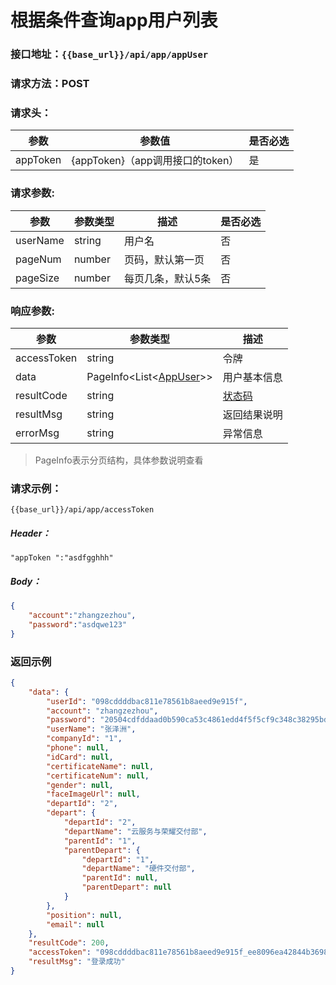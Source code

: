# 根据条件查询app用户列表

### 接口地址：`{{base_url}}/api/app/appUser`

### 请求方法：POST

### 请求头：

| 参数 | 参数值 | 是否必选 |
| --- | --- | --- |
| appToken | {appToken}（app调用接口的token） | 是 |

### 请求参数:

| 参数 | 参数类型 | 描述 | 是否必选 |
| --- | --- | --- | --- |
| userName | string | 用户名 | 否 |
| pageNum | number | 页码，默认第一页 | 否 |
| pageSize | number | 每页几条，默认5条 | 否 |

### 响应参数:

| 参数 | 参数类型 | 描述 |
| --- | --- | --- |
| accessToken | string | 令牌 |
| data | PageInfo&lt;List&lt;[AppUser](/data-struct/data-struct.md/#appuser参数说明)&gt;&gt; | 用户基本信息 |
| resultCode | string | [状态码](data-struct/code.md) |
| resultMsg | string | 返回结果说明 |
| errorMsg | string | 异常信息 |
> PageInfo表示分页结构，具体参数说明查看
### 请求示例：

```
{{base_url}}/api/app/accessToken
```

##### Header：

```
"appToken ":"asdfgghhh"
```

##### Body：

```json
{
    "account":"zhangzezhou",
    "password":"asdqwe123"
}
```

### 返回示例

```json
{
    "data": {
        "userId": "098cddddbac811e78561b8aeed9e915f",
        "account": "zhangzezhou",
        "password": "20504cdfddaad0b590ca53c4861edd4f5f5cf9c348c38295bd2dbf0e91bca4c3",
        "userName": "张泽洲",
        "companyId": "1",
        "phone": null,
        "idCard": null,
        "certificateName": null,
        "certificateNum": null,
        "gender": null,
        "faceImageUrl": null,
        "departId": "2",
        "depart": {
            "departId": "2",
            "departName": "云服务与荣耀交付部",
            "parentId": "1",
            "parentDepart": {
                "departId": "1",
                "departName": "硬件交付部",
                "parentId": null,
                "parentDepart": null
            }
        },
        "position": null,
        "email": null
    },
    "resultCode": 200,
    "accessToken": "098cddddbac811e78561b8aeed9e915f_ee8096ea42844b36980ddc1cc85326ed",
    "resultMsg": "登录成功"
}
```



